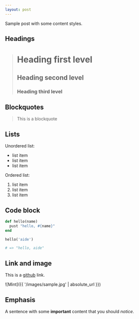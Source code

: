 ```yaml
---
layout: post
---
```


Sample post with some content styles.

## Headings


> # Heading first level
> ## Heading second level
> ### Heading third level


## Blockquotes

> This is a blockquote

## Lists

Unordered list:

- list item
- list item
- list item


Ordered list:

1. list item
2. list item
3. list item

## Code block

```ruby
def hello(name)
  pust "hello, #{name}"
end

hello('aide')

# => "hello, aide"
```

## Link and image

This is a [github](https://github.com/aidewoode/jekyll-theme-mint) link.

![Mint]({{ '/images/sample.jpg' | absolute_url }})

## Emphasis

A sentence with some **important** content that you should *notice*.
